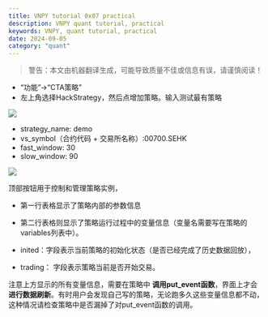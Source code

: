 ```yaml
---
title: VNPY tutorial 0x07 practical
description: VNPY quant tutorial, practical
keywords: VNPY, quant tutorial, practical
date: 2024-09-05
category: "quant" 
---
```


> 警告：本文由机器翻译生成，可能导致质量不佳或信息有误，请谨慎阅读！



* “功能”->“CTA策略”
* 左上角选择HackStrategy，然后点增加策略。输入测试最有策略

 ![](https://xcy-1251434521.cos.ap-chengdu.myqcloud.com/picture/202409111616368.png?imageSlim) 

* strategy_name: demo
* vs_symbol（合约代码 + 交易所名称）:00700.SEHK
* fast_window: 30
* slow_window: 90


 ![](https://xcy-1251434521.cos.ap-chengdu.myqcloud.com/picture/202409111619630.png?imageSlim) 

顶部按钮用于控制和管理策略实例，

* 第一行表格显示了策略内部的参数信息
* 第二行表格则显示了策略运行过程中的变量信息（变量名需要写在策略的variables列表中）。

* inited：字段表示当前策略的初始化状态（是否已经完成了历史数据回放），
* trading： 字段表示策略当前是否开始交易。

注意上方显示的所有变量信息，需要在策略中 **调用put_event函数**，界面上才会 **进行数据刷新**。有时用户会发现自己写的策略，无论跑多久这些变量信息都不动，这种情况请检查策略中是否漏掉了对put_event函数的调用。